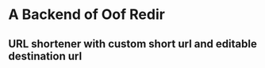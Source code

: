 # A Backend of **Oof Redir**
## URL shortener with **custom** short url and **editable** destination url


